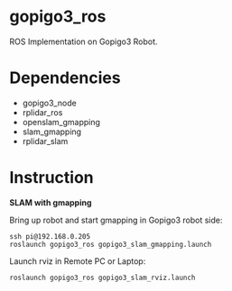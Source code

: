 # gopigo3_ros
ROS Implementation on Gopigo3 Robot.

# Dependencies

- gopigo3_node
- rplidar_ros
- openslam_gmapping
- slam_gmapping
- rplidar_slam

# Instruction

**SLAM with gmapping**

Bring up robot and start gmapping in Gopigo3 robot side:

```
ssh pi@192.168.0.205
roslaunch gopigo3_ros gopigo3_slam_gmapping.launch
```

Launch rviz in Remote PC or Laptop:

```
roslaunch gopigo3_ros gopigo3_slam_rviz.launch
```


